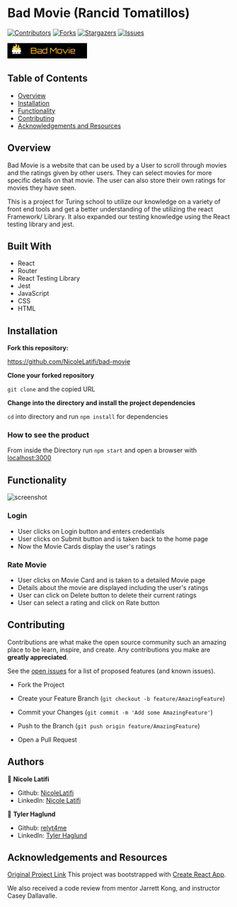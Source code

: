 # Bad Movie (Rancid Tomatillos)

[![Contributors][contributors-shield]][contributors-url]
[![Forks][forks-shield]][forks-url]
[![Stargazers][stars-shield]][stars-url]
[![Issues][issues-shield]][issues-url]


![logo](/src/badlogo.png)

## Table of Contents

- [Overview](#overview)
- [Installation](#installation)
- [Functionality](#functionality)
- [Contributing](#contributing)
- [Acknowledgements and Resources](#acknowledgements-and-resources)

## Overview
Bad Movie is a website that can be used by a User to scroll through movies and the ratings given by other users. They can select movies for more specific details on that movie. The user can also store their own ratings for movies they have seen.

This is a project for Turing school to utilize our knowledge on a variety of front end tools and get a better understanding of the utilizing the react Framework/ Library. It also expanded our testing knowledge using the React testing library and jest.

## Built With

- React
- Router
- React Testing Library
- Jest
- JavaScript
- CSS
- HTML

## Installation

**Fork this repository:**

https://github.com/NicoleLatifi/bad-movie

**Clone your forked repository**

`git clone` and the copied URL

**Change into the directory and install the project dependencies**

`cd` into directory and run `npm install` for dependencies

### How to see the product

From inside the Directory run `npm start` and open a browser with [localhost:3000](http://localhost:3000/)

## Functionality

![screenshot](images/image.png)
### Login
- User clicks on Login button and enters credentials
- User clicks on Submit button and is taken back to the home page
- Now the Movie Cards display the user's ratings

### Rate Movie
- User clicks on Movie Card and is taken to a detailed Movie page
- Details about the movie are displayed including the user's ratings
- User can click on Delete button to delete their current ratings
- User can select a rating and click on Rate button

## Contributing

Contributions are what make the open source community such an amazing place to be learn, inspire, and create. Any contributions you make are **greatly appreciated**.  

See the [open issues](https://github.com/NicoleLatifi/bad-movie/issues) for a list of proposed features (and known issues).

- Fork the Project

- Create your Feature Branch (`git checkout -b feature/AmazingFeature`)

- Commit your Changes (`git commit -m 'Add some AmazingFeature'`)

- Push to the Branch (`git push origin feature/AmazingFeature`)

- Open a Pull Request

## Authors

👤 **Nicole Latifi**
- Github: [NicoleLatifi](https://github.com/NicoleLatifi)
- LinkedIn: [Nicole Latifi](https://www.linkedin.com/in/nicole-latifi/)

👤 **Tyler Haglund**
- Github: [relyt4me](https://github.com/relyt4me)
- LinkedIn: [Tyler Haglund](https://www.linkedin.com/in/tyler-haglund/)


## Acknowledgements and Resources

[Original Project Link](https://frontend.turing.io/projects/module-3/rancid-tomatillos-v2.html)
This project was bootstrapped with [Create React App](https://github.com/facebook/create-react-app).

We also received a code review from mentor Jarrett Kong, and instructor Casey Dallavalle.

[contributors-shield]: https://img.shields.io/github/contributors/NicoleLatifi/bad-movie.svg?style=flat-square
[contributors-url]: https://github.com/NicoleLatifi/bad-movie/graphs/contributors
[forks-shield]: https://img.shields.io/github/forks/NicoleLatifi/bad-movie.svg?style=flat-square
[forks-url]: https://github.com/NicoleLatifi/bad-movie/network/members
[stars-shield]: https://img.shields.io/github/stars/NicoleLatifi/bad-movie.svg?style=flat-square
[stars-url]: https://github.com/NicoleLatifi/bad-movie/stargazers
[issues-shield]: https://img.shields.io/github/issues/NicoleLatifi/bad-movie.svg?style=flat-square
[issues-url]: https://github.com/NicoleLatifi/bad-movie/issues
